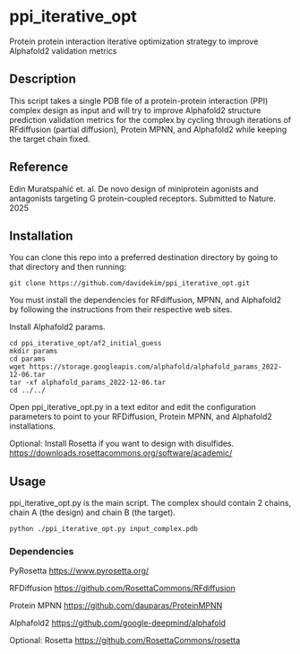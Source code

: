 # ppi_iterative_opt
Protein protein interaction iterative optimization strategy to improve Alphafold2 validation metrics

## Description
This script takes a single PDB file of a protein-protein interaction (PPI) complex design as input and will try to improve Alphafold2 structure prediction validation metrics for the complex by cycling through iterations of RFdiffusion (partial diffusion), Protein MPNN, and Alphafold2 while keeping the target chain fixed.

## Reference
Edin Muratspahić et. al. De novo design of miniprotein agonists and antagonists targeting G protein-coupled receptors. Submitted to Nature. 2025

## Installation
You can clone this repo into a preferred destination directory by going to that directory and then running:

~~~
git clone https://github.com/davidekim/ppi_iterative_opt.git
~~~

You must install the dependencies for RFdiffusion, MPNN, and Alphafold2 by following the instructions from their respective web sites. 

Install Alphafold2 params.
~~~
cd ppi_iterative_opt/af2_initial_guess
mkdir params
cd params
wget https://storage.googleapis.com/alphafold/alphafold_params_2022-12-06.tar
tar -xf alphafold_params_2022-12-06.tar
cd ../../
~~~

Open ppi_iterative_opt.py in a text editor and edit the configuration parameters to point to your RFDiffusion, Protein MPNN, and Alphafold2 installations.

Optional:
Install Rosetta if you want to design with disulfides.
https://downloads.rosettacommons.org/software/academic/

## Usage
ppi_iterative_opt.py is the main script. The complex should contain 2 chains, chain A (the design) and chain B (the target).

`python ./ppi_iterative_opt.py input_complex.pdb`

### Dependencies
PyRosetta https://www.pyrosetta.org/

RFDiffusion https://github.com/RosettaCommons/RFdiffusion

Protein MPNN https://github.com/dauparas/ProteinMPNN

Alphafold2 https://github.com/google-deepmind/alphafold

Optional: Rosetta https://github.com/RosettaCommons/rosetta
